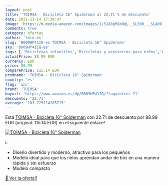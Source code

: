 ```yaml
---
layout: post
title: 'TOIMSA - Bicicleta 16" Spiderman al 22.71 % de descuento'
date: 2021-11-14 17:39:47
image: 'https://m.media-amazon.com/images/I/51X8gP8oNqL._SL500_._SL400_.jpg'
comments: true
category: ofertas
author: 'tole.es'
slug: 'B009HP41IQ-es TOIMSA - Bicicleta 16" Spiderman'
sku: 'B009HP41IQ-es'
tags: [ 'Bicicletas infantiles','Bicicletas y acessorios para niños','Ciclismo','Deportes y aire libre','Ropa y equipo para deportes','bicicleta','toimsa', ]
actualPrice: 88.99 EUR
currency: EUR
price: 88.99
comparePrice: 115.14 EUR
prodname: 'TOIMSA - Bicicleta 16" Spiderman'
country: 'es'
flag: '🇪🇸'
brand: 'TOIMSA'
buyurl: 'https://www.amazon.es/dp/B009HP41IQ/?tag=tolees-21'
descuento: '22.71'
average: '103.725714285715'
---
```


Está [TOIMSA - Bicicleta 16" Spiderman](https://www.amazon.es/dp/B009HP41IQ/?tag=tolees-21) con 22.71 de descuento por 88.99 EUR (original: 115.14 EUR) en el siguiente enlace!

[![TOIMSA - Bicicleta 16" Spiderman](https://m.media-amazon.com/images/I/51X8gP8oNqL._SL500_._SL400_.jpg)](https://www.amazon.es/dp/B009HP41IQ/?tag=tolees-21)

ℹ️:

- Diseño divertido y moderno, atractivo para los pequeños
- Modelo ideal para que los niños aprendan andar de bici en una manera rápida y sin esfuerzo
- Modelo compacto

[🛒 Ver la oferta!!](https://www.amazon.es/dp/B009HP41IQ/?tag=tolees-21)
